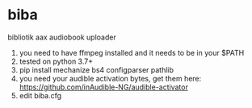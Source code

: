# biba
bibliotik aax audiobook uploader

1) you need to have ffmpeg installed and it needs to be in your $PATH
2) tested on python 3.7+
3) pip install mechanize bs4 configparser pathlib
4) you need your audible activation bytes, get them here: https://github.com/inAudible-NG/audible-activator
5) edit biba.cfg
